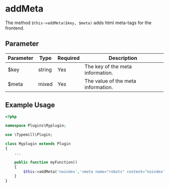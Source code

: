 #  addMeta

The method `$this->addMeta($key, $meta)` adds html meta-tags for the frontend.

## Parameter

| Parameter  | Type                | Required | Description                                                                                 |
|------------|---------------------|----------|---------------------------------------------------------------------------------------------|
| $key       | string              | Yes      | The key of the meta information.                                                            |
| $meta      | mixed               | Yes      | The value of the meta information.                                                          |

## Example Usage

```php
<?php

namespace Plugins\Myplugin;

use \Typemill\Plugin;

class Myplugin extends Plugin
{
    ...

    public function myFunction()
    {
        $this->addMeta('noindex','<meta name="robots" content="noindex">');
    }
}
```

